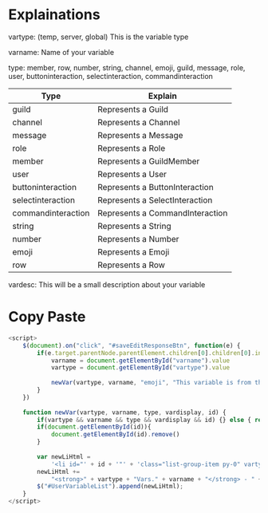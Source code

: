 # Explainations

vartype: (temp, server, global) This is the variable type

varname: Name of your variable

type: member, row, number, string, channel, emoji, guild, message, role, user, buttoninteraction, selectinteraction, commandinteraction

|Type|Explain|
|----|-------|
|guild|Represents a Guild|
|channel|Represents a Channel|
|message|Represents a Message|
|role|Represents a Role|
|member|Represents a GuildMember|
|user|Represents a User|
|buttoninteraction|Represents a ButtonInteraction|
|selectinteraction|Represents a SelectInteraction|
|commandinteraction|Represents a CommandInteraction|
|string|Represents a String|
|number|Represents a Number|
|emoji|Represents a Emoji|
|row|Represents a Row|

vardesc: This will be a small description about your variable

# Copy Paste

```js
<script>
    $(document).on("click", "#saveEditResponseBtn", function(e) {
        if(e.target.parentNode.parentElement.children[0].children[0].innerHTML.includes(this.name)){
            varname = document.getElementById("varname").value
            vartype = document.getElementById("vartype").value
        
            newVar(vartype, varname, "emoji", "This variable is from the TestMod", "something")
        }
    })
    
    function newVar(vartype, varname, type, vardisplay, id) {
        if(vartype && varname && type && vardisplay && id) {} else { return alert("[newVar] Missing parameters") }
        if(document.getElementById(id)){
            document.getElementById(id).remove()
        }
    
        var newLiHtml =
            '<li id="' + id + '"' + 'class="list-group-item py-0" vartype="' + type + '">';
        newLiHtml +=
            "<strong>" + vartype + "Vars." + varname + "</strong> - " + vardisplay + " mod variable</li>";
        $("#UserVariableList").append(newLiHtml);
    }
</script>
```
